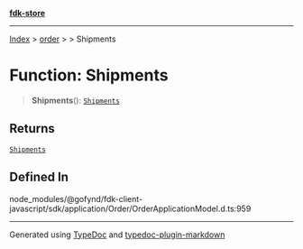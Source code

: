 [**fdk-store**](../../../README.md)
***

[Index](../../../API.md) > [order](../../README.md) > [<internal>](../README.md) > Shipments

# Function: Shipments

> **Shipments**(): [`Shipments`](../type-aliases/type-alias.Shipments.md)

## Returns

[`Shipments`](../type-aliases/type-alias.Shipments.md)

## Defined In

node\_modules/@gofynd/fdk-client-javascript/sdk/application/Order/OrderApplicationModel.d.ts:959

***
Generated using [TypeDoc](https://typedoc.org/) and [typedoc-plugin-markdown](https://www.npmjs.com/package/typedoc-plugin-markdown)
